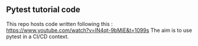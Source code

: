 ## Pytest tutorial code

This repo hosts code written following this : https://www.youtube.com/watch?v=IN4qt-9bMiE&t=1099s
The aim is to use pytest in a CI/CD context.
